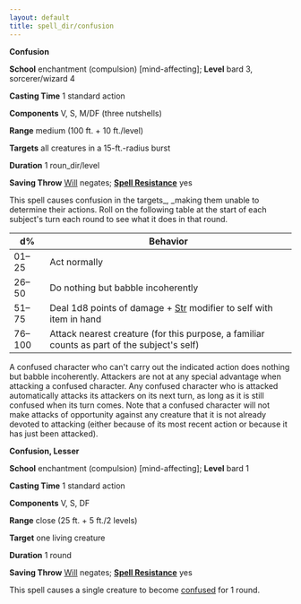 ```yaml
---
layout: default
title: spell_dir/confusion
---
```

 **Confusion**

**School** enchantment (compulsion) [mind-affecting]; **Level** bard 3, sorcerer/wizard 4

**Casting Time** 1 standard action

**Components** V, S, M/DF (three nutshells)

**Range** medium (100 ft. + 10 ft./level)

**Targets** all creatures in a 15-ft.-radius burst

**Duration** 1 roun_dir/level

**Saving Throw** [Will](../combat#_will) negates; **[Spell Resistance](../glossary#_spell-resistance)** yes

This spell causes confusion in the targets_, _making them unable to determine their actions. Roll on the following table at the start of each subject's turn each round to see what it does in that round.

| d% | Behavior |
| --- | --- |
| 01–25 | Act normally |
| 26–50 | Do nothing but babble incoherently |
| 51–75 | Deal 1d8 points of damage + [Str](../gettingStarted#_strength) modifier to self with item in hand |
| 76–100 | Attack nearest creature (for this purpose, a familiar counts as part of the subject's self) |

A confused character who can't carry out the indicated action does nothing but babble incoherently. Attackers are not at any special advantage when attacking a confused character. Any confused character who is attacked automatically attacks its attackers on its next turn, as long as it is still confused when its turn comes. Note that a confused character will not make attacks of opportunity against any creature that it is not already devoted to attacking (either because of its most recent action or because it has just been attacked).

**Confusion, Lesser**

**School** enchantment (compulsion) [mind-affecting]; **Level** bard 1

**Casting Time** 1 standard action

**Components** V, S, DF

**Range** close (25 ft. + 5 ft./2 levels)

**Target** one living creature

**Duration** 1 round

**Saving Throw** [Will](../combat#_will) negates; **[Spell Resistance](../glossary#_spell-resistance)** yes

This spell causes a single creature to become [confused](../glossary#_confused) for 1 round.

